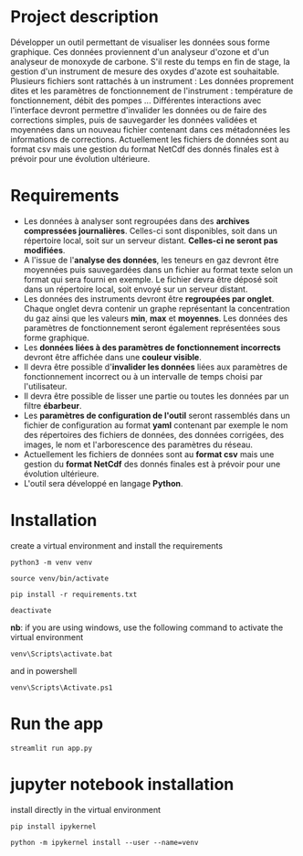 # Project description

Développer un outil permettant de visualiser les données sous forme graphique. Ces données proviennent d'un analyseur d'ozone et d'un analyseur de monoxyde de carbone. S'il reste du temps en fin de stage, la gestion d'un instrument de mesure des oxydes d'azote est souhaitable.
Plusieurs fichiers sont rattachés à un instrument : Les données proprement dites et les paramètres de fonctionnement de l'instrument : température de fonctionnement, débit des pompes ...
Différentes interactions avec l'interface devront permettre d'invalider les données ou de faire des corrections simples, puis de sauvegarder les données validées et moyennées dans un nouveau fichier contenant dans ces métadonnées les informations de corrections.
Actuellement les fichiers de données sont au format csv mais une gestion du format NetCdf des donnés finales est à prévoir pour une évolution ultérieure.

# Requirements

- Les données à analyser sont regroupées dans des **archives compressées journalières**. Celles-ci sont disponibles, soit dans un répertoire local, soit sur un serveur distant. **Celles-ci ne seront pas modifiées**.
- A l'issue de l'**analyse des données**, les teneurs en gaz devront être moyennées puis sauvegardées dans un fichier au format texte selon un format qui sera fourni en exemple. Le fichier devra être déposé soit dans un répertoire local, soit envoyé sur un serveur distant.
- Les données des instruments devront être **regroupées par onglet**. Chaque onglet devra contenir un graphe représentant la concentration du gaz ainsi que les valeurs **min**, **max** et **moyennes**. Les données des paramètres de fonctionnement seront également représentées sous forme graphique.
- Les **données liées à des paramètres de fonctionnement incorrects** devront être affichée dans une **couleur visible**.
- Il devra être possible d'**invalider les données** liées aux paramètres de fonctionnement incorrect ou à un intervalle de temps choisi par l'utilisateur.
- Il devra être possible de lisser une partie ou toutes les données par un filtre **ébarbeur**.
- Les **paramètres de configuration de l'outil** seront rassemblés dans un fichier de configuration au format **yaml** contenant par exemple le nom des répertoires des fichiers de données, des données corrigées, des images, le nom et l'arborescence des paramètres du réseau.
- Actuellement les fichiers de données sont au **format csv** mais une gestion du **format NetCdf** des donnés finales est à prévoir pour une évolution ultérieure.
- L'outil sera développé en langage **Python**.

# Installation

create a virtual environment and install the requirements

```	
python3 -m venv venv

source venv/bin/activate

pip install -r requirements.txt

deactivate
```

**nb**: if you are using windows, use the following command to activate the virtual environment
```
venv\Scripts\activate.bat
```
and in powershell
```
venv\Scripts\Activate.ps1
```

# Run the app

```
streamlit run app.py
```

# jupyter notebook installation

install directly in the virtual environment

```
pip install ipykernel

python -m ipykernel install --user --name=venv
```